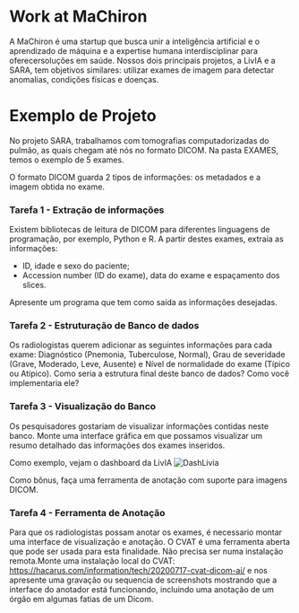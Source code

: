 # Work at MaChiron

A MaChiron é uma startup que busca unir a inteligência artificial e o aprendizado de máquina e a expertise humana interdisciplinar para oferecersoluções em saúde. Nossos dois principais projetos, a LivIA e a SARA, tem objetivos similares: utilizar exames de imagem para detectar anomalias, condições físicas e doenças.

# Exemplo de Projeto

No projeto SARA, trabalhamos com tomografias computadorizadas do pulmão, as quais chegam até nós no formato DICOM.
Na pasta EXAMES, temos o exemplo de 5 exames.

O formato DICOM guarda 2 tipos de informações: os metadados e a imagem obtida no exame.

### Tarefa 1 - Extração de informações

Existem bibliotecas de leitura de DICOM para diferentes linguagens de programação, por exemplo, Python e R. A partir destes exames, extraia as informações:
- ID, idade e sexo do paciente;
- Accession number (ID do exame), data do exame e espaçamento dos slices.

Apresente um programa que tem como saída as informações desejadas.

### Tarefa 2 - Estruturação de Banco de dados

Os radiologistas querem adicionar as seguintes informações para cada exame: Diagnóstico (Pnemonia, Tuberculose, Normal), Grau de severidade (Grave, Moderado, Leve, Ausente) e Nível de normalidade do exame (Típico ou Atípico).
Como seria a estrutura final deste banco de dados? Como você implementaria ele?

### Tarefa 3 - Visualização do Banco

Os pesquisadores gostariam de visualizar informações contidas neste banco. Monte uma interface gráfica em que possamos visualizar um resumo detalhado das informações dos exames inseridos. 

Como exemplo, vejam o dashboard da LivIA
![DashLivia](https://user-images.githubusercontent.com/10574148/109868849-e9fa9300-7c46-11eb-955d-040c13e10786.jpeg)


Como bônus, faça uma ferramenta de anotação com suporte para imagens DICOM.

### Tarefa 4 - Ferramenta de Anotação


Para que os radiologistas possam anotar os exames, é necessario montar uma interface de visualização e anotação. O CVAT é uma ferramenta aberta que pode ser usada para esta finalidade.
Não precisa ser numa instalação remota.Monte uma instalação local do CVAT: https://hacarus.com/information/tech/20200717-cvat-dicom-ai/
e nos apresente uma gravação ou sequencia de screenshots mostrando que a interface do anotador está funcionando, incluindo uma anotação de um órgão em algumas fatias de um Dicom.
